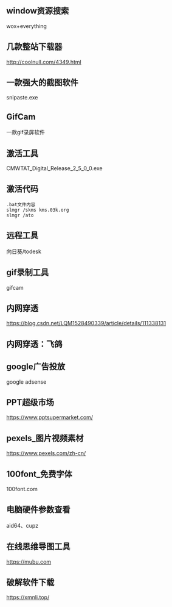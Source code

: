## window资源搜索
wox+everything

## 几款整站下载器
http://coolnull.com/4349.html

## 一款强大的截图软件
snipaste.exe

## GifCam
一款gif录屏软件

## 激活工具
CMWTAT_Digital_Release_2_5_0_0.exe

## 激活代码
```
.bat文件内容
slmgr /skms kms.03k.org
slmgr /ato
```
## 远程工具
向日葵/todesk

## gif录制工具
gifcam

## 内网穿透
https://blog.csdn.net/LQM1528490339/article/details/111338131

## 内网穿透：飞鸽

## google广告投放
google adsense

## PPT超级市场
https://www.pptsupermarket.com/

## pexels_图片视频素材
https://www.pexels.com/zh-cn/

## 100font_免费字体
100font.com

## 电脑硬件参数查看 
aid64、cupz

## 在线思维导图工具
https://mubu.com

## 破解软件下载
https://xmnli.top/

